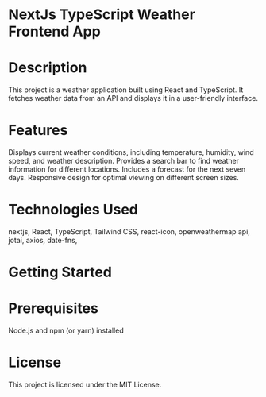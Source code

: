 
# NextJs TypeScript Weather Frontend App
# Description
This project is a weather application built using React and TypeScript. It fetches weather data from an API  and displays it in a user-friendly interface.

# Features
Displays current weather conditions, including temperature, humidity, wind speed, and weather description.
Provides a search bar to find weather information for different locations.
Includes a forecast for the next seven days.
Responsive design for optimal viewing on different screen sizes.


# Technologies Used
nextjs,
React,
TypeScript,
Tailwind CSS,
react-icon,
openweathermap api,
jotai,
axios,
date-fns,


# Getting Started
# Prerequisites
Node.js and npm (or yarn) installed

# License
This project is licensed under the MIT License. 
